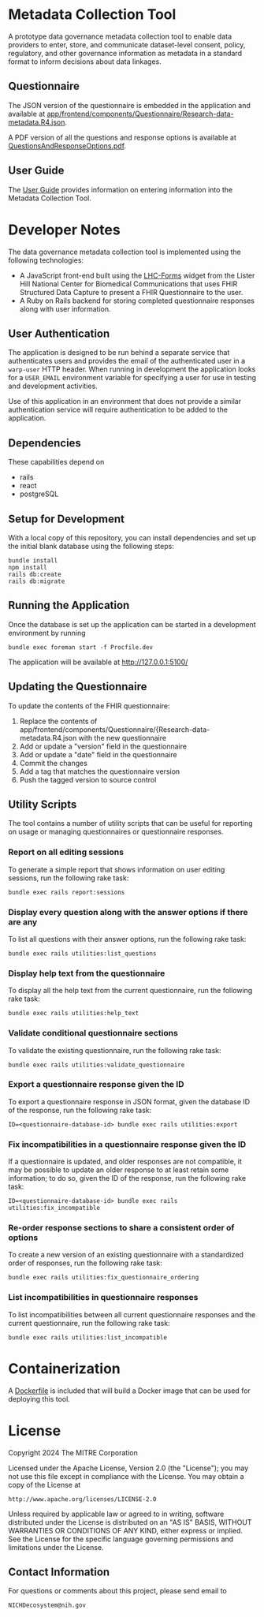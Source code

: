 # Metadata Collection Tool

A prototype data governance metadata collection tool to enable data providers to
enter, store, and communicate dataset-level consent, policy, regulatory, and other governance
information as metadata in a standard format to inform decisions about data linkages.

## Questionnaire

The JSON version of the questionnaire is embedded in the application and available at
[app/frontend/components/Questionnaire/Research-data-metadata.R4.json](./app/frontend/components/Questionnaire/Research-data-metadata.R4.json).

A PDF version of all the questions and response options is available at [QuestionsAndResponseOptions.pdf](./QuestionsAndResponseOptions.pdf).

## User Guide

The [User Guide](./UserGuide.md) provides information on entering information into the Metadata
Collection Tool.

# Developer Notes

The data governance metadata collection tool is implemented using the following technologies:

* A JavaScript front-end built using the [LHC-Forms](https://lhncbc.github.io/lforms/) widget from the Lister Hill National Center for Biomedical Communications that uses FHIR Structured Data Capture to present a FHIR Questionnaire to the user.
* A Ruby on Rails backend for storing completed questionnaire responses along with user information.

## User Authentication

The application is designed to be run behind a separate service that authenticates users and
provides the email of the authenticated user in a `warp-user` HTTP header. When running in
development the application looks for a `USER_EMAIL` environment variable for specifying a user for
use in testing and development activities.

Use of this application in an environment that does not provide a similar authentication service
will require authentication to be added to the application.

##  Dependencies

These capabilities depend on

* rails
* react
* postgreSQL

## Setup for Development

With a local copy of this repository, you can install dependencies and set up the initial blank
database using the following steps:

```
bundle install
npm install
rails db:create
rails db:migrate
```

## Running the Application

Once the database is set up the application can be started in a development environment by running

```
bundle exec foreman start -f Procfile.dev
```

The application will be available at http://127.0.0.1:5100/

## Updating the Questionnaire

To update the contents of the FHIR questionnaire:

1. Replace the contents of app/frontend/components/Questionnaire/{Research-data-metadata.R4.json with the new questionnaire
2. Add or update a "version" field in the questionnaire
3. Add or update a "date" field in the questionnaire
4. Commit the changes
5. Add a tag that matches the questionnaire version
6. Push the tagged version to source control

## Utility Scripts

The tool contains a number of utility scripts that can be useful for reporting on usage or managing
questionnaires or questionnaire responses.

### Report on all editing sessions

To generate a simple report that shows information on user editing sessions, run the following rake
task:

```
bundle exec rails report:sessions
```

### Display every question along with the answer options if there are any

To list all questions with their answer options, run the following rake task:

```
bundle exec rails utilities:list_questions
```

### Display help text from the questionnaire

To display all the help text from the current questionnaire, run the following rake task:

```
bundle exec rails utilities:help_text
```

### Validate conditional questionnaire sections

To validate the existing questionnaire, run the following rake task:

```
bundle exec rails utilities:validate_questionnaire
```

### Export a questionnaire response given the ID

To export a questionnaire response in JSON format, given the database ID of the response, run the
following rake task:

```
ID=<questionnaire-database-id> bundle exec rails utilities:export
```

### Fix incompatibilities in a questionnaire response given the ID

If a questionnaire is updated, and older responses are not compatible, it may be possible to update
an older response to at least retain some information; to do so, given the ID of the response, run
the following rake task:

```
ID=<questionnaire-database-id> bundle exec rails utilities:fix_incompatible
```

### Re-order response sections to share a consistent order of options

To create a new version of an existing questionnaire with a standardized order of responses, run the
following rake task:

```
bundle exec rails utilities:fix_questionnaire_ordering
```

### List incompatibilities in questionnaire responses

To list incompatibilities between all current questionnaire responses and the current questionnaire,
run the following rake task:

```
bundle exec rails utilities:list_incompatible
```

# Containerization

A [Dockerfile](./Dockerfile) is included that will build a Docker image that can be used for
deploying this tool.

# License

Copyright 2024 The MITRE Corporation

Licensed under the Apache License, Version 2.0 (the "License"); you may not use this file except in
compliance with the License. You may obtain a copy of the License at

```
http://www.apache.org/licenses/LICENSE-2.0
```

Unless required by applicable law or agreed to in writing, software distributed under the License is
distributed on an "AS IS" BASIS, WITHOUT WARRANTIES OR CONDITIONS OF ANY KIND, either express or
implied. See the License for the specific language governing permissions and limitations under the
License.

## Contact Information

For questions or comments about this project, please send email to

    NICHDecosystem@nih.gov

